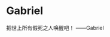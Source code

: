 # Gabriel
把世上所有假死之人唤醒吧！
                                                                   ——Gabriel  